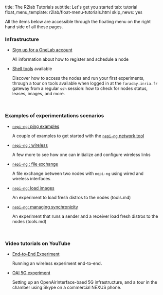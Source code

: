 title: The R2lab Tutorials
subtitle: Let's get you started
tab: tutorial
float_menu_template: r2lab/float-menu-tutorials.html
skip_news: yes

All the items below are accessible through the floating menu on the right hand side of all these pages.

### Infrastructure
* [Sign up for a OneLab account](tuto-100-registration.md)

  All information about how to register and schedule a node
* [Shell tools](tuto-200-shell-tools.md) available

  Discover how to access the nodes and run your first experiments, through a tour on tools available when logged in at the `faraday.inria.fr` gateway from a regular `ssh` session: how to check for nodes status, leases, images, and more.

<br />

### Examples of experimentations scenarios

* [`nepi-ng`: ping examples](tuto-400-ping.md)

  A couple of examples to get started with the [`nepi-ng` network tool](tools.md)

* [`nepi-ng` : wireless](tuto-500-wireless.md)

  A few more to see how one can initialize and configure wireless links

* [`nepi-ng` : file exchange](tuto-600-files.md)

  A file exchange between two nodes with `nepi-ng` using wired and wireless interfaces.

* [`nepi-ng`: load images](tuto-700-load-image.md)

  An experiment to load fresh distros to the nodes (tools.md)

* [`nepi-ng`: managing synchronicity](tuto-800-synchro.md)

  An experiment that runs a sender and a receiver  load fresh distros to the nodes (tools.md)

<br />

### Video tutorials on YouTube

  * [End-to-End Experiment](tuto-900-youtube.md)

    Running an wireless experiment end-to-end. 

  * [OAI 5G experiment](tuto-900-youtube.md)

    Setting up an OpenAirInterface-baed 5G infrastructure, and a tour in the chamber using Skype on a commercial NEXUS phone.

